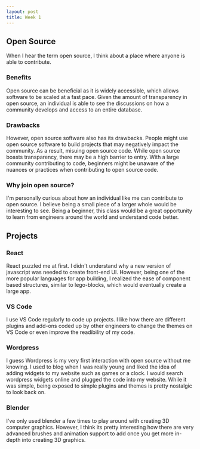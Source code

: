 ```yaml
---
layout: post
title: Week 1
---
```



## Open Source

When I hear the term open source, I think about a place where anyone is able to contribute. 
<!--more-->

### Benefits 
Open source can be beneficial as it is widely accessible, which allows software to be scaled at a fast pace. Given the amount of transparency in open source, an individual is able to see the discussions on how a community develops and access to an entire database. 

### Drawbacks 
However, open source software also has its drawbacks. People might use open source software to build projects that may negatively impact the community. As a result, misuing open source code. While open source boasts transparency, there may be a high barrier to entry. With a large community contributing to code, beginners might be unaware of the nuances or practices when contributing to open source code. 

### Why join open source? 
I'm personally curious about how an individual like me can contribute to open source. I believe being a small piece of a larger whole would be interesting to see. Being a beginner, this class would be a great opportunity to learn from engineers around the world and understand code better. 

## Projects 

### React 
React puzzled me at first. I didn't understand why a new version of javascript was needed to create front-end UI. However, being one of the more popular languages for app building, I realized the ease of component based structures, similar to lego-blocks, which would eventually create a large app. 

### VS Code
I use VS Code regularly to code up projects. I like how there are different plugins and add-ons coded up by other engineers to change the themes on VS Code or even improve the readibility of my code. 

### Wordpress
I guess Wordpress is my very first interaction with open source without me knowing. I used to blog when I was really young and liked the idea of adding widgets to my website such as games or a clock. I would search wordpress widgets online and plugged the code into my website. While it was simple, being exposed to simple plugins and themes is pretty nostalgic to look back on. 

### Blender 
I've only used blender a few times to play around with creating 3D computer graphics. However, I think its pretty interesting how there are very advanced brushes and animation support to add once you get more in-depth into creating 3D graphics. 


